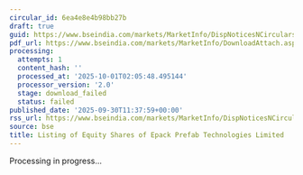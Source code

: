```yaml
---
circular_id: 6ea4e8e4b98bb27b
draft: true
guid: https://www.bseindia.com/markets/MarketInfo/DispNoticesNCirculars.aspx?Noticeid={50086311-1C55-4632-8331-7C36EDB646EB}&noticeno=20250930-30&dt=09/30/2025&icount=30&totcount=114&flag=0
pdf_url: https://www.bseindia.com/markets/MarketInfo/DownloadAttach.aspx?id=20250930-30&attachedId=
processing:
  attempts: 1
  content_hash: ''
  processed_at: '2025-10-01T02:05:48.495144'
  processor_version: '2.0'
  stage: download_failed
  status: failed
published_date: '2025-09-30T11:37:59+00:00'
rss_url: https://www.bseindia.com/markets/MarketInfo/DispNoticesNCirculars.aspx?Noticeid={50086311-1C55-4632-8331-7C36EDB646EB}&noticeno=20250930-30&dt=09/30/2025&icount=30&totcount=114&flag=0
source: bse
title: Listing of Equity Shares of Epack Prefab Technologies Limited
---
```


Processing in progress...